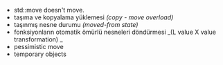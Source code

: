- std::move doesn't move.
- taşıma ve kopyalama yüklemesi _(copy - move overload)_
- taşınmış nesne durumu _(moved-from state)_
- fonksiyonların otomatik ömürlü nesneleri döndürmesi _(L value X value transformation) _
- pessimistic move
- temporary objects
